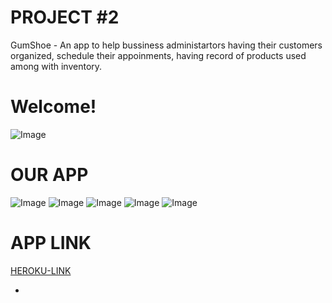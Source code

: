 # PROJECT #2

GumShoe - An app to help bussiness administartors having their customers organized, schedule their appoinments, having record of products used among with inventory.

# Welcome!

![Image]( )

# OUR APP

![Image]( )
![Image]( )
![Image]( )
![Image]( )
![Image]( )



# APP LINK

[HEROKU-LINK]( )

*
